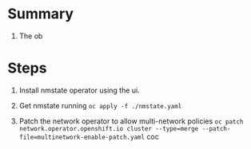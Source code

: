 # Summary
1. The ob

# Steps

1. Install nmstate operator using the ui.

2. Get nmstate running `oc apply -f ./nmstate.yaml`

2. Patch the network operator to allow multi-network policies
`oc patch network.operator.openshift.io cluster --type=merge --patch-file=multinetwork-enable-patch.yaml`
coc
